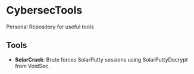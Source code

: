 # CybersecTools
Personal Repository for useful tools

## Tools

- **SolarCrack**: Brute forces SolarPutty sessions using SolarPuttyDecrypt from VoidSec.
